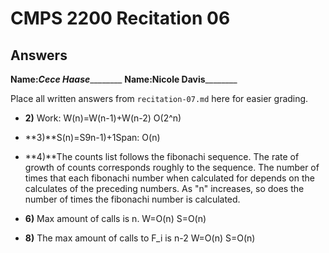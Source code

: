 # CMPS 2200 Recitation 06
## Answers

**Name:**___Cece Haase___________
**Name:**__Nicole Davis__________


Place all written answers from `recitation-07.md` here for easier grading.



- **2)** Work: W(n)=W(n-1)+W(n-2) O(2^n)

- **3)**S(n)=S9n-1)+1Span: O(n)

- **4)**The counts list follows the fibonachi sequence. The rate of growth of counts corresponds roughly to the sequence. The number of times that each fibonachi number when calculated for depends on the calculates of the preceding numbers. As "n" increases, so does the number of times the fibonachi number is calculated.

- **6)** Max amount of calls is n. W=O(n) S=O(n)

- **8)** The max amount of calls to F_i is n-2 W=O(n) S=O(n)

